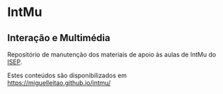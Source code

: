 # IntMu
## Interação e Multimédia
Repositório de manutenção dos materiais de apoio às aulas de IntMu do [ISEP](www.isep.ipp.pt).

Estes conteúdos são disponibilizados em https://miguelleitao.github.io/intmu/

